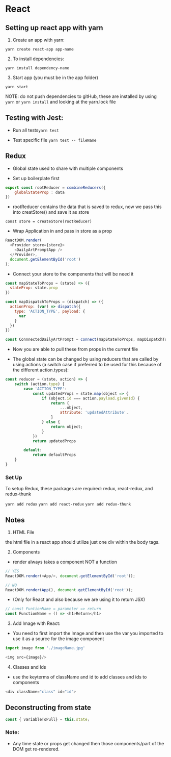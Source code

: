 # React

## Setting up react app with yarn

1. Create an app with yarn:

`yarn create react-app app-name`

2. To install dependencies:

`yarn install dependency-name`

3. Start app (you must be in the app folder)

`yarn start`

NOTE: do not push dependencies to gitHub, these are installed by using `yarn` or `yarn install` and looking at the yarn.lock file

## Testing with Jest:

- Run all tests`yarn test`

- Test specific file `yarn test -- fileName`

## Redux

- Global state used to share with multiple components

- Set up boilerplate first

```js
export const rootReducer = combineReducers({
    globalStateProp : data
})
```
- rootReducer contains the data that is saved to redux, now we pass this into creatStore() and save it as store

`const store = createStore(rootReducer)`

- Wrap Application in <Provider> and pass in store as a prop

```js
ReactDOM.render(
  <Provider store={store}>
    <DailyArtPromptApp />
  </Provider>,
  document.getElementById('root')
);
```

- Connect your store to the compenents that will be need it

```js
const mapStateToProps = (state) => ({
  stateProp: state.prop
})

const mapDispatchToProps = (dispatch) => ({
  actionProp: (var) => dispatch({
    type: 'ACTION_TYPE', payload: {
      var
    }
  })
})

const ConnnectedDailyArtPrompt = connect(mapStateToProps, mapDispatchToProps)(App)
```
- Now you are able to pull these from props in the current file

- The global state can be changed by using reducers that are called by using actions (a switch case if preferred to be used for this because of the different action.types):

```js
const reducer = (state, action) => {
    switch (action.type) {
        case 'ACTION_TYPE':
            const updatedProps = state.map(object => {
                if (object.id === action.payload.givenId) {
                    return {
                        ...object,
                        attribute: 'updatedAttribute',
                    }
                } else {
                    return object;
                }
            })
            return updatedProps

        default:
            return defaultProps
    }
}
```




### Set Up
To setup Redux, these packages are required: redux, react-redux, and redux-thunk

`yarn add redux` `yarn add react-redux` `yarn add redux-thunk`



## Notes

1. HTML File

the html file in a react app should utilize just one div within the body tags.

2. Components

- render always takes a component NOT a function

```js
// YES
ReactDOM.render(<App/>, document.getElementById('root'));

// NO
ReactDOM.render(App(), document.getElementById('root'));
```

- (Only for React and also because we are using it to return JSX)

```js
// const FuntionName = parameter => return
const FunctionName = () => <h1>Return</h1>
```

3. Add Image with React:

- You need to first import the Image and then use the var you imported to use it as a source for the image component

```js
import image from './imageName.jpg'

<img src={image}/>
```

4. Classes and Ids

- use the keyterms of className and id to add classes and ids to components

```js
<div className="class" id="id">
```

## Deconstructing from state

```js
const { variableToPull} = this.state;
```

### Note:

- Any time state or props get changed then those components/part of the DOM get re-rendered.
